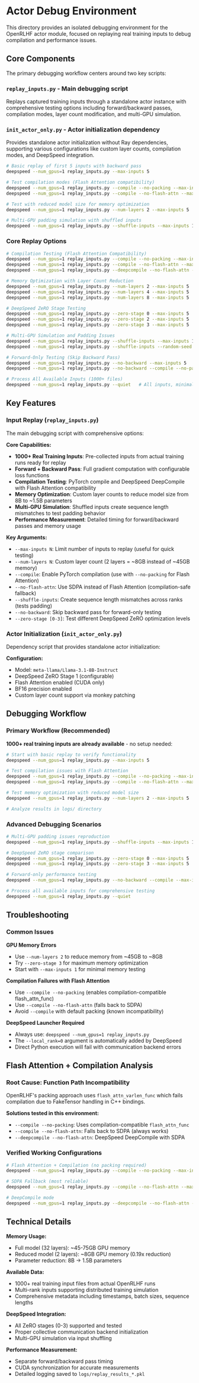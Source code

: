# Actor Debug Environment

This directory provides an isolated debugging environment for the OpenRLHF actor module, focused on replaying real training inputs to debug compilation and performance issues.

## Core Components

The primary debugging workflow centers around two key scripts:

### **`replay_inputs.py`** - Main debugging script
Replays captured training inputs through a standalone actor instance with comprehensive testing options including forward/backward passes, compilation modes, layer count modification, and multi-GPU simulation.

### **`init_actor_only.py`** - Actor initialization dependency  
Provides standalone actor initialization without Ray dependencies, supporting various configurations like custom layer counts, compilation modes, and DeepSpeed integration.

```bash
# Basic replay of first 5 inputs with backward pass
deepspeed --num_gpus=1 replay_inputs.py --max-inputs 5

# Test compilation modes (Flash Attention compatibility)
deepspeed --num_gpus=1 replay_inputs.py --compile --no-packing --max-inputs 5
deepspeed --num_gpus=1 replay_inputs.py --compile --no-flash-attn --max-inputs 5

# Test with reduced model size for memory optimization
deepspeed --num_gpus=1 replay_inputs.py --num-layers 2 --max-inputs 5

# Multi-GPU padding simulation with shuffled inputs
deepspeed --num_gpus=1 replay_inputs.py --shuffle-inputs --max-inputs 10
```

### Core Replay Options

```bash
# Compilation Testing (Flash Attention Compatibility)
deepspeed --num_gpus=1 replay_inputs.py --compile --no-packing --max-inputs 5    # Flash Attention with compilation
deepspeed --num_gpus=1 replay_inputs.py --compile --no-flash-attn --max-inputs 5 # SDPA fallback 
deepspeed --num_gpus=1 replay_inputs.py --deepcompile --no-flash-attn --max-inputs 5 # DeepCompile mode

# Memory Optimization with Layer Count Reduction  
deepspeed --num_gpus=1 replay_inputs.py --num-layers 2 --max-inputs 5   # ~8GB instead of ~45GB
deepspeed --num_gpus=1 replay_inputs.py --num-layers 4 --max-inputs 5   # Medium size model
deepspeed --num_gpus=1 replay_inputs.py --num-layers 8 --max-inputs 5   # Larger but still reduced

# DeepSpeed ZeRO Stage Testing
deepspeed --num_gpus=1 replay_inputs.py --zero-stage 0 --max-inputs 5   # No optimization (baseline)
deepspeed --num_gpus=1 replay_inputs.py --zero-stage 2 --max-inputs 5   # Optimizer + gradient partitioning
deepspeed --num_gpus=1 replay_inputs.py --zero-stage 3 --max-inputs 5   # Full partitioning

# Multi-GPU Simulation and Padding Issues
deepspeed --num_gpus=1 replay_inputs.py --shuffle-inputs --max-inputs 10   # Creates sequence length mismatches
deepspeed --num_gpus=1 replay_inputs.py --shuffle-inputs --random-seed 123 --max-inputs 10

# Forward-Only Testing (Skip Backward Pass)
deepspeed --num_gpus=1 replay_inputs.py --no-backward --max-inputs 5
deepspeed --num_gpus=1 replay_inputs.py --no-backward --compile --no-packing --max-inputs 5

# Process All Available Inputs (1000+ files)
deepspeed --num_gpus=1 replay_inputs.py --quiet   # All inputs, minimal output
```

## Key Features

### **Input Replay (`replay_inputs.py`)**

The main debugging script with comprehensive options:

**Core Capabilities:**
- **1000+ Real Training Inputs**: Pre-collected inputs from actual training runs ready for replay
- **Forward + Backward Pass**: Full gradient computation with configurable loss functions  
- **Compilation Testing**: PyTorch compile and DeepSpeed DeepCompile with Flash Attention compatibility
- **Memory Optimization**: Custom layer counts to reduce model size from 8B to ~1.5B parameters
- **Multi-GPU Simulation**: Shuffled inputs create sequence length mismatches to test padding behavior
- **Performance Measurement**: Detailed timing for forward/backward passes and memory usage

**Key Arguments:**
- `--max-inputs N`: Limit number of inputs to replay (useful for quick testing)
- `--num-layers N`: Custom layer count (2 layers = ~8GB instead of ~45GB memory)
- `--compile`: Enable PyTorch compilation (use with `--no-packing` for Flash Attention)
- `--no-flash-attn`: Use SDPA instead of Flash Attention (compilation-safe fallback)
- `--shuffle-inputs`: Create sequence length mismatches across ranks (tests padding)
- `--no-backward`: Skip backward pass for forward-only testing
- `--zero-stage [0-3]`: Test different DeepSpeed ZeRO optimization levels

### **Actor Initialization (`init_actor_only.py`)**

Dependency script that provides standalone actor initialization:

**Configuration:**
- Model: `meta-llama/Llama-3.1-8B-Instruct` 
- DeepSpeed ZeRO Stage 1 (configurable)
- Flash Attention enabled (CUDA only)
- BF16 precision enabled
- Custom layer count support via monkey patching

## Debugging Workflow

### **Primary Workflow (Recommended)**

**1000+ real training inputs are already available** - no setup needed:

```bash
# Start with basic replay to verify functionality 
deepspeed --num_gpus=1 replay_inputs.py --max-inputs 5

# Test compilation issues with Flash Attention
deepspeed --num_gpus=1 replay_inputs.py --compile --no-packing --max-inputs 5
deepspeed --num_gpus=1 replay_inputs.py --compile --no-flash-attn --max-inputs 5

# Test memory optimization with reduced model size
deepspeed --num_gpus=1 replay_inputs.py --num-layers 2 --max-inputs 5

# Analyze results in logs/ directory
```

### **Advanced Debugging Scenarios**

```bash
# Multi-GPU padding issues reproduction
deepspeed --num_gpus=1 replay_inputs.py --shuffle-inputs --max-inputs 10

# DeepSpeed ZeRO stage comparison
deepspeed --num_gpus=1 replay_inputs.py --zero-stage 0 --max-inputs 5  # Baseline
deepspeed --num_gpus=1 replay_inputs.py --zero-stage 3 --max-inputs 5  # Full optimization

# Forward-only performance testing
deepspeed --num_gpus=1 replay_inputs.py --no-backward --compile --max-inputs 10

# Process all available inputs for comprehensive testing
deepspeed --num_gpus=1 replay_inputs.py --quiet
```

## Troubleshooting

### Common Issues

**GPU Memory Errors**
- Use `--num-layers 2` to reduce memory from ~45GB to ~8GB
- Try `--zero-stage 3` for maximum memory optimization
- Start with `--max-inputs 1` for minimal memory testing

**Compilation Failures with Flash Attention**
- Use `--compile --no-packing` (enables compilation-compatible flash_attn_func)
- Use `--compile --no-flash-attn` (falls back to SDPA)
- Avoid `--compile` with default packing (known incompatibility)

**DeepSpeed Launcher Required**
- Always use: `deepspeed --num_gpus=1 replay_inputs.py`
- The `--local_rank=0` argument is automatically added by DeepSpeed
- Direct Python execution will fail with communication backend errors

## Flash Attention + Compilation Analysis

### **Root Cause: Function Path Incompatibility**

OpenRLHF's packing approach uses `flash_attn_varlen_func` which fails compilation due to FakeTensor handling in C++ bindings.

**Solutions tested in this environment:**
- `--compile --no-packing`: Uses compilation-compatible `flash_attn_func` 
- `--compile --no-flash-attn`: Falls back to SDPA (always works)
- `--deepcompile --no-flash-attn`: DeepSpeed DeepCompile with SDPA

### **Verified Working Configurations**
```bash
# Flash Attention + Compilation (no packing required)
deepspeed --num_gpus=1 replay_inputs.py --compile --no-packing --max-inputs 5

# SDPA Fallback (most reliable)  
deepspeed --num_gpus=1 replay_inputs.py --compile --no-flash-attn --max-inputs 5

# DeepCompile mode
deepspeed --num_gpus=1 replay_inputs.py --deepcompile --no-flash-attn --max-inputs 5
```

## Technical Details

**Memory Usage:**
- Full model (32 layers): ~45-75GB GPU memory
- Reduced model (2 layers): ~8GB GPU memory (0.19x reduction)
- Parameter reduction: 8B → 1.5B parameters

**Available Data:** 
- 1000+ real training input files from actual OpenRLHF runs
- Multi-rank inputs supporting distributed training simulation
- Comprehensive metadata including timestamps, batch sizes, sequence lengths

**DeepSpeed Integration:**
- All ZeRO stages (0-3) supported and tested
- Proper collective communication backend initialization
- Multi-GPU simulation via input shuffling

**Performance Measurement:**
- Separate forward/backward pass timing
- CUDA synchronization for accurate measurements  
- Detailed logging saved to `logs/replay_results_*.pkl`